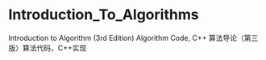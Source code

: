 # Introduction_To_Algorithms
Introduction to Algorithm (3rd Edition) Algorithm Code, C++
算法导论（第三版）算法代码，C++实现
